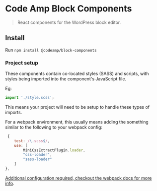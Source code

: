 # Code Amp Block Components
> React components for the WordPress block editor.

## Install

Run `npm install @codeamp/block-components`

### Project setup

These components contain co-located styles (SASS) and scripts, with styles being imported into the component's JavaScript file.

Eg:

```jsx
import './style.scss';
```

This means your project will need to be setup to handle these types of imports.

For a webpack environment, this usually means adding the something similar to the following to your webpack config:

```js
 {
	test: /\.scss$/,
	use: [
		MiniCssExtractPlugin.loader,
		"css-loader",
		"sass-loader"
	]
},
```

[Additional configuration required, checkout the webpack docs for more info](https://webpack.js.org/plugins/mini-css-extract-plugin/).
